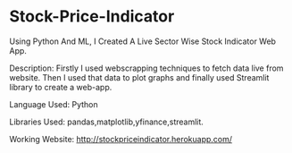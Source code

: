 # Stock-Price-Indicator
Using Python And ML, I Created A Live Sector Wise Stock Indicator Web App.

Description: Firstly I used webscrapping techniques to fetch data live from website. Then I used that data to plot graphs and finally used Streamlit library to create a web-app.

Language Used: Python

Libraries Used: pandas,matplotlib,yfinance,streamlit.

Working Website:
http://stockpriceindicator.herokuapp.com/
